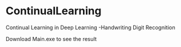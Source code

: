 # ContinualLearning
Continual Learning in Deep Learning
-Handwriting Digit Recognition

Download Main.exe to see the result
